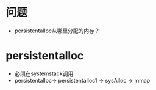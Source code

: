 # 问题
- persistentalloc从哪里分配的内存？


# persistentalloc
- 必须在systemstack调用
- persistentalloc-> persistentalloc1 -> sysAlloc  -> mmap
